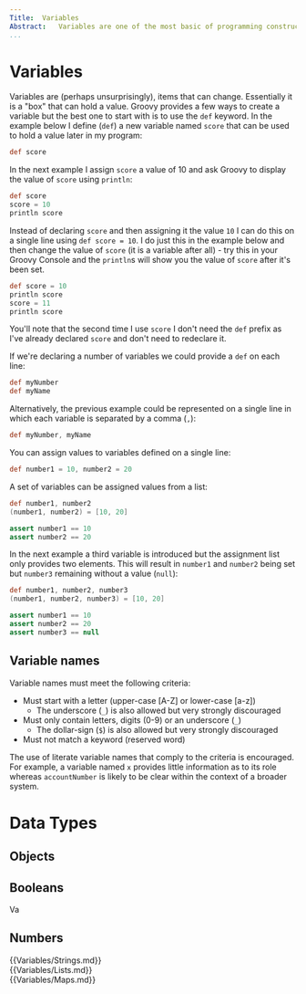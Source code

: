 ```yaml
---
Title:	Variables  
Abstract:	Variables are one of the most basic of programming constructs and help us to track values in our program.
...
```


# Variables
Variables are (perhaps unsurprisingly), items that can change. Essentially it is a "box" that can hold a value. Groovy provides a few ways to create a variable but the best one to start with is to use the `def` keyword. In the example below I define (`def`) a new variable named `score` that can be used to hold a value later in my program:

```groovy
def score
```

In the next example I assign `score` a value of 10 and ask Groovy to display the value of `score` using `println`:

```groovy
def score
score = 10
println score
```

Instead of declaring `score` and then assigning it the value `10` I can do this on a single line using `def score = 10`. I do just this in the example below and then change the value of `score` (it is a variable after all) - try this in your Groovy Console and the `println`s will show you the value of `score` after it's been set.

```groovy
def score = 10
println score
score = 11
println score
```

You'll note that the second time I use `score` I don't need the `def` prefix as I've already declared `score` and don't need to redeclare it.

If we're declaring a number of variables we could provide a `def` on each line:

```groovy
def myNumber
def myName
```

Alternatively, the previous example could be represented on a single line in which each variable is separated by a comma (`,`):

```groovy
def myNumber, myName
```

You can assign values to variables defined on a single line:

```groovy
def number1 = 10, number2 = 20
```

A set of variables can be assigned values from a list:

```groovy
def number1, number2
(number1, number2) = [10, 20]

assert number1 == 10
assert number2 == 20
```
    
In the next example a third variable is introduced but the assignment list only provides two elements. This will result in `number1` and `number2` being set but `number3` remaining without a value (`null`):

```groovy
def number1, number2, number3
(number1, number2, number3) = [10, 20]

assert number1 == 10
assert number2 == 20
assert number3 == null
```

## Variable names
Variable names must meet the following criteria:

 - Must start with a letter (upper-case [A-Z] or lower-case [a-z])
   - The underscore (`_`) is also allowed but very strongly discouraged 
 - Must only contain letters, digits (0-9) or an underscore (`_`)
   - The dollar-sign (`$`) is also allowed but very strongly discouraged 
 - Must not match a keyword (reserved word)
 
The use of literate variable names that comply to the criteria is encouraged. For example, a variable named `x` provides little information as to its role whereas `accountNumber` is likely to be clear within the context of a broader system.

# Data Types


## Objects


## Booleans

Va

## Numbers


{{Variables/Strings.md}}  
{{Variables/Lists.md}}  
{{Variables/Maps.md}}  